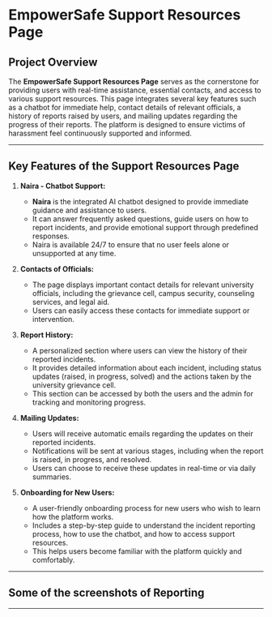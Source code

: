 # EmpowerSafe Support Resources Page

## Project Overview

The **EmpowerSafe Support Resources Page** serves as the cornerstone for providing users with real-time assistance, essential contacts, and access to various support resources. This page integrates several key features such as a chatbot for immediate help, contact details of relevant officials, a history of reports raised by users, and mailing updates regarding the progress of their reports. The platform is designed to ensure victims of harassment feel continuously supported and informed.

---

## Key Features of the Support Resources Page

1. **Naira - Chatbot Support:**
   - **Naira** is the integrated AI chatbot designed to provide immediate guidance and assistance to users.
   - It can answer frequently asked questions, guide users on how to report incidents, and provide emotional support through predefined responses.
   - Naira is available 24/7 to ensure that no user feels alone or unsupported at any time.

2. **Contacts of Officials:**
   - The page displays important contact details for relevant university officials, including the grievance cell, campus security, counseling services, and legal aid.
   - Users can easily access these contacts for immediate support or intervention.

3. **Report History:**
   - A personalized section where users can view the history of their reported incidents.
   - It provides detailed information about each incident, including status updates (raised, in progress, solved) and the actions taken by the university grievance cell.
   - This section can be accessed by both the users and the admin for tracking and monitoring progress.

4. **Mailing Updates:**
   - Users will receive automatic emails regarding the updates on their reported incidents.
   - Notifications will be sent at various stages, including when the report is raised, in progress, and resolved.
   - Users can choose to receive these updates in real-time or via daily summaries.

5. **Onboarding for New Users:**
   - A user-friendly onboarding process for new users who wish to learn how the platform works.
   - Includes a step-by-step guide to understand the incident reporting process, how to use the chatbot, and how to access support resources.
   - This helps users become familiar with the platform quickly and comfortably.

---

## Some of the screenshots of Reporting



---